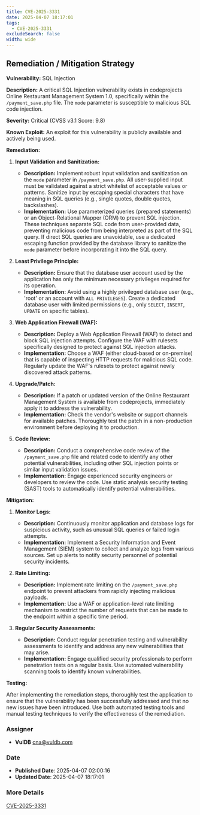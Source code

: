 ```yaml
---
title: CVE-2025-3331
date: 2025-04-07 18:17:01
tags:
  - CVE-2025-3331
excludeSearch: false
width: wide
---
```


## Remediation / Mitigation Strategy

**Vulnerability:** SQL Injection

**Description:** A critical SQL Injection vulnerability exists in codeprojects Online Restaurant Management System 1.0, specifically within the `/payment_save.php` file. The `mode` parameter is susceptible to malicious SQL code injection.

**Severity:** Critical (CVSS v3.1 Score: 9.8)

**Known Exploit:**  An exploit for this vulnerability is publicly available and actively being used.

**Remediation:**

1.  **Input Validation and Sanitization:**
    *   **Description:** Implement robust input validation and sanitization on the `mode` parameter in `/payment_save.php`.  All user-supplied input must be validated against a strict whitelist of acceptable values or patterns. Sanitize input by escaping special characters that have meaning in SQL queries (e.g., single quotes, double quotes, backslashes).
    *   **Implementation:** Use parameterized queries (prepared statements) or an Object-Relational Mapper (ORM) to prevent SQL injection.  These techniques separate SQL code from user-provided data, preventing malicious code from being interpreted as part of the SQL query.  If direct SQL queries are unavoidable, use a dedicated escaping function provided by the database library to sanitize the `mode` parameter before incorporating it into the SQL query.

2.  **Least Privilege Principle:**
    *   **Description:** Ensure that the database user account used by the application has only the minimum necessary privileges required for its operation.
    *   **Implementation:** Avoid using a highly privileged database user (e.g., 'root' or an account with `ALL PRIVILEGES`).  Create a dedicated database user with limited permissions (e.g., only `SELECT`, `INSERT`, `UPDATE` on specific tables).

3.  **Web Application Firewall (WAF):**
    *   **Description:** Deploy a Web Application Firewall (WAF) to detect and block SQL injection attempts.  Configure the WAF with rulesets specifically designed to protect against SQL injection attacks.
    *   **Implementation:** Choose a WAF (either cloud-based or on-premise) that is capable of inspecting HTTP requests for malicious SQL code. Regularly update the WAF's rulesets to protect against newly discovered attack patterns.

4.  **Upgrade/Patch:**
    *   **Description:** If a patch or updated version of the Online Restaurant Management System is available from codeprojects, immediately apply it to address the vulnerability.
    *   **Implementation:** Check the vendor's website or support channels for available patches.  Thoroughly test the patch in a non-production environment before deploying it to production.

5.  **Code Review:**
    *   **Description:** Conduct a comprehensive code review of the `/payment_save.php` file and related code to identify any other potential vulnerabilities, including other SQL injection points or similar input validation issues.
    *   **Implementation:** Engage experienced security engineers or developers to review the code. Use static analysis security testing (SAST) tools to automatically identify potential vulnerabilities.

**Mitigation:**

1.  **Monitor Logs:**
    *   **Description:** Continuously monitor application and database logs for suspicious activity, such as unusual SQL queries or failed login attempts.
    *   **Implementation:** Implement a Security Information and Event Management (SIEM) system to collect and analyze logs from various sources.  Set up alerts to notify security personnel of potential security incidents.

2.  **Rate Limiting:**
    *   **Description:** Implement rate limiting on the `/payment_save.php` endpoint to prevent attackers from rapidly injecting malicious payloads.
    *   **Implementation:** Use a WAF or application-level rate limiting mechanism to restrict the number of requests that can be made to the endpoint within a specific time period.

3.  **Regular Security Assessments:**
    *   **Description:** Conduct regular penetration testing and vulnerability assessments to identify and address any new vulnerabilities that may arise.
    *   **Implementation:** Engage qualified security professionals to perform penetration tests on a regular basis.  Use automated vulnerability scanning tools to identify known vulnerabilities.

**Testing:**

After implementing the remediation steps, thoroughly test the application to ensure that the vulnerability has been successfully addressed and that no new issues have been introduced.  Use both automated testing tools and manual testing techniques to verify the effectiveness of the remediation.

### Assigner
- **VulDB** <cna@vuldb.com>

### Date
- **Published Date**: 2025-04-07 02:00:16
- **Updated Date**: 2025-04-07 18:17:01

### More Details
[CVE-2025-3331](https://www.cvedetails.com/cve/CVE-2025-3331)